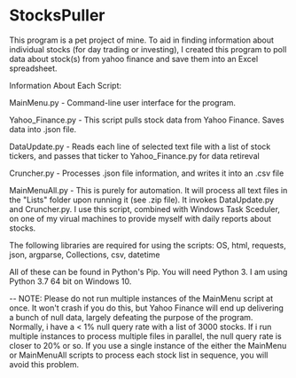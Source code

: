# StocksPuller
 This program is a pet project of mine. To aid in finding information about individual stocks (for day trading or investing), I created this program
 to poll data about stock(s) from yahoo finance and save them into an Excel spreadsheet.
 
 
 Information About Each Script:
 
 MainMenu.py - Command-line user interface for the program. 
 
 Yahoo_Finance.py - This script pulls stock data from Yahoo Finance. Saves data into .json file.
 
 DataUpdate.py - Reads each line of selected text file with a list of stock tickers, and passes that ticker to Yahoo_Finance.py for data retireval
 
 Cruncher.py - Processes .json file information, and writes it into an .csv file
 
 MainMenuAll.py - This is purely for automation. It will process all text files in the "Lists" folder upon running it (see .zip file). It invokes DataUpdate.py and Cruncher.py. I use this script, combined with Windows Task Sceduler, on one of my virual machines to provide myself with daily reports about stocks.
 


The following libraries are required for using the scripts:
OS,
html,
requests,
json,
argparse,
Collections,
csv,
datetime

All of these can be found in Python's Pip. You will need Python 3. I am using Python 3.7 64 bit on Windows 10.


-- NOTE: Please do not run multiple instances of the MainMenu script at once. It won't crash if you do this, but Yahoo Finance will end up delivering a bunch of null data, largely defeating the purpose of the program. Normally, i have a < 1% null query rate with a list of 3000 stocks. If i run multiple instances to process multiple files in parallel, the null query rate is closer to 20% or so. If you use a single instance of the either the MainMenu or MainMenuAll scripts to process each stock list in sequence, you will avoid this problem. 


